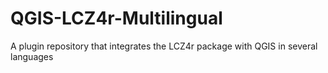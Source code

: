 # QGIS-LCZ4r-Multilingual
A plugin repository that integrates the LCZ4r package with QGIS in several languages 

